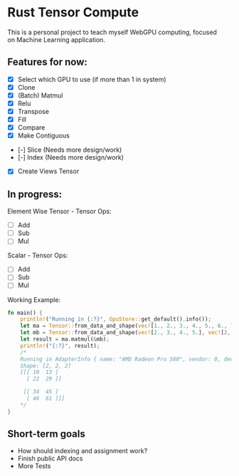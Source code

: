 
# Rust Tensor Compute   

This is a personal project to teach myself WebGPU computing, focused   
on Machine Learning application.  

## Features for now:

- [X] Select which GPU to use (if more than 1 in system)
- [X] Clone
- [X] (Batch) Matmul
- [X] Relu
- [X] Transpose
- [X] Fill
- [X] Compare
- [X] Make Contiguous
- [-] Slice (Needs more design/work)
- [-] Index (Needs more design/work)
- [X] Create Views Tensor

## In progress:

Element Wise Tensor - Tensor Ops:

- [ ] Add
- [ ] Sub
- [ ] Mul

Scalar - Tensor Ops:

- [ ] Add
- [ ] Sub
- [ ] Mul

Working Example:  
  
```Rust  
fn main() {
    println!("Running in {:?}", GpuStore::get_default().info());
    let ma = Tensor::from_data_and_shape(vec![1., 2., 3., 4., 5., 6., 7., 8.], vec![2, 2, 2]);
    let mb = Tensor::from_data_and_shape(vec![2., 3., 4., 5.], vec![2, 2]);
    let result = ma.matmul(&mb);
    println!("{:?}", result);
    /*
    Running in AdapterInfo { name: "AMD Radeon Pro 560", vendor: 0, device: 0, device_type: DiscreteGpu, backend: Metal }
    Shape: [2, 2, 2]
    [[[ 10  13 ]
      [ 22  29 ]]

     [[ 34  45 ]
      [ 46  61 ]]]
    */
}
```

## Short-term goals

- How should indexing and assignment work?
- Finish public API docs
- More Tests
